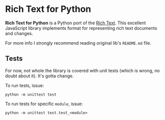 # Rich Text for Python

**Rich Text for Python** is a Python port of the [Rich Text][richtext_github].
This excellent JavaScript library implements format for representing rich text
documents and changes.

For more info I strongly recommend reading original lib's ``README.md`` file.

[richtext_github]: https://github.com/ottypes/rich-text "Rich Text on GitHub"

## Tests

For now, not whole the library is covered with unit tests (which is wrong, no
doubt about it). It's gotta change.

To run tests, issue:

```
python -m unittest test
```

To run tests for specific ``module``, issue:

```
python -m unittest test.test_<module>
```
